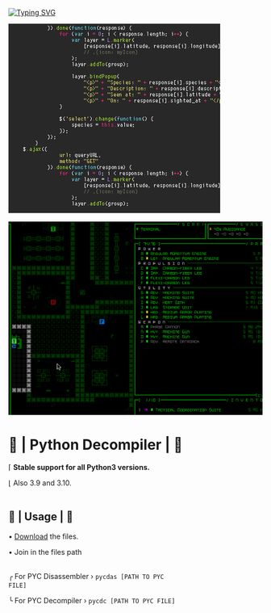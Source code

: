 [![Typing SVG](https://readme-typing-svg.herokuapp.com?font=Neuton&size=25&color=30FF40&background=000000&center=true&vCenter=true&width=360&height=60&lines=Hello+World%2C+I'm+MrKAUSAR+Here;Today+I+will+tell+you;Please+Follow+My+GitHub+🙏;Python+Decompiler+pycdc+🐉;So+Let's+Enjoy+Everybody+🐉+😛+)](https://git.io/typing-svg)

<img src="https://github.com/MRVIVEK-CODER/Decompiler/blob/main/106824690-8dd73a00-66ad-11eb-89e2-53e13ac6f594.gif" alt="" border="0" />

![Alt text](https://github.com/MRVIVEK-CODER/MRVIVEK-CODER/raw/main/md7Oqrf.gif)

# 🐉 | Python Decompiler | 🐉

⌈ <b>Stable support for all Python3 versions.</b><br> 

⌊ Also 3.9 and 3.10.<br><br>

## 🐉 | Usage | 🐉

• <a href = "https://github.com/stehack27/Python-Decompiler/archive/refs/tags/Relase.zip">Download</a> the files.<br>

• Join in the files path<br><br>

╭ For PYC Disassembler › <code>pycdas [PATH TO PYC FILE]</code><br>

╰ For PYC Decompiler › <code>pycdc [PATH TO PYC FILE]</code><br>

<br>
